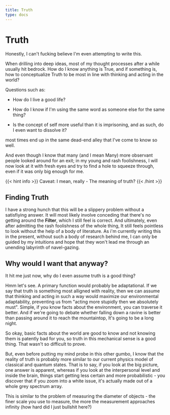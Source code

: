 ```yaml
---
title: Truth
type: docs
---
```


# Truth

Honestly, I can't fucking believe I'm even attempting to write this.

When drilling into deep ideas, most of my thought processes after a while usually hit bedrock. How do I know anything is True, and if something is, how to conceptualize Truth to be most in line with thinking and acting in the world?

Questions such as:

- How do I live a good life?

- How do I know if I'm using the same word as someone else for the same thing?

- Is the concept of self more useful than it is imprisoning, and as such, do I even want to dissolve it?

most times end up in the same dead-end alley that I've come to know so well.  

And even though I know that many (and I mean Many) more observant people looked around for an exit; in my young and rash foolishness, I will now look at it with fresh eyes and try to  find a hole to squeeze through, even if it was only big enough for me.  

{{< hint info >}}
Caveat: I mean, really - The meaning of truth?
{{< /hint >}}



## Finding Truth

I have a strong hunch that this will be a slippery problem without a satisfiying answer. It will most likely involve conceding that there's no getting around the **Filter**, which I still feel is correct.  And ultimately, even after admitting the rash foolishness of the whole thing, It still feels pointless to look without the help of a body of literature. As i'm currently writing this in the present, without such a body of research behind me, I can only be guided by my intuitions and hope that they won't lead me through an unending labyrinth of navel-gazing. 



## Why would I want that anyway?

It hit me just now, why do I even assume truth is a good thing?

Hmm let's see. A primary function would probably be adaptational. If we say that truth is something most alligned with reality, then we can assume that thinking and acting in such a way would maximize our environmental adaptability, preventing us from "acting more stupidly then we absolutely must". Simple, if you know facts about the environment, you can traverse it better. And if we're going to debate whether falling down a ravine is better than passing around it to reach the mountaintop, It's going to be a long night.  

So okay, basic facts about the world are good to know and not knowing them is patently bad for you, so truth in this mechanical sense is a good thing. That wasn't so difficult to prove.  

But, even before putting my mind probe in this other gumbo, I know that the reality of truth is probably more similar to our current physics model of classical and quantum states. That is to say, if you look at the big picture, one answer is apparent, whereas if you look at the interpersonal level and inside the brain, things start getting less certain and more probabilistic - you discover that if you zoom into a white issue, it's actually made out of a whole grey spectrum array.  

This is similar to the problem of measuring the diameter of objects - the finer scale you use to measure, the more the measurement approaches infinity (how hard did I just bullshit here?)

